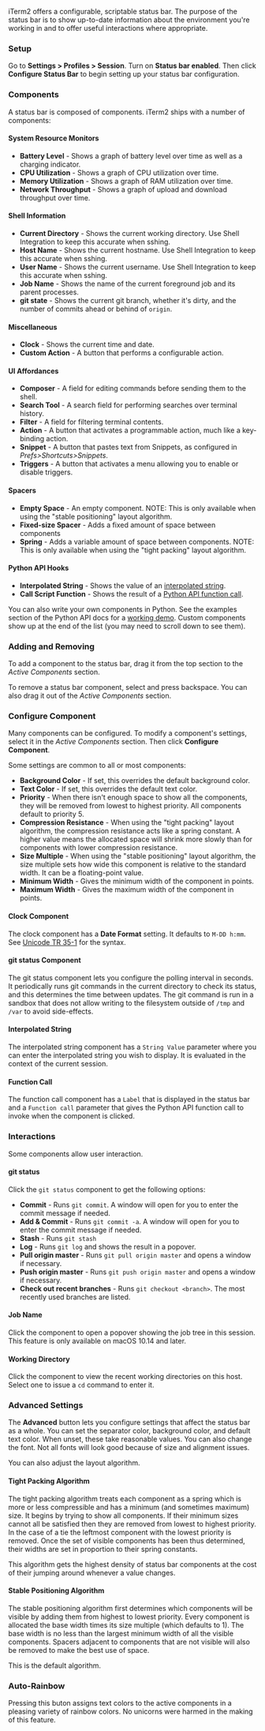 iTerm2 offers a configurable, scriptable status bar. The purpose of the status bar is to show up-to-date information about the environment you're working in and to offer useful interactions where appropriate.

### Setup

Go to **Settings > Profiles > Session**. Turn on **Status bar enabled**. Then click **Configure Status Bar** to begin setting up your status bar configuration.

### Components

A status bar is composed of components. iTerm2 ships with a number of components:

#### System Resource Monitors

  * **Battery Level** - Shows a graph of battery level over time as well as a charging indicator.
  * **CPU Utilization** - Shows a graph of CPU utilization over time.
  * **Memory Utilization** - Shows a graph of RAM utilization over time.
  * **Network Throughput** - Shows a graph of upload and download throughput over time.

#### Shell Information

  * **Current Directory** - Shows the current working directory. Use Shell Integration to keep this accurate when sshing.
  * **Host Name** - Shows the current hostname. Use Shell Integration to keep this accurate when sshing.
  * **User Name** - Shows the current username. Use Shell Integration to keep this accurate when sshing.
  * **Job Name** - Shows the name of the current foreground job and its parent processes.
  * **git state** - Shows the current git branch, whether it's dirty, and the number of commits ahead or behind of `origin`.

#### Miscellaneous

  * **Clock** - Shows the current time and date.
  * **Custom Action** - A button that performs a configurable action.

#### UI Affordances

  * **Composer** - A field for editing commands before sending them to the shell.
  * **Search Tool** - A search field for performing searches over terminal history.
  * **Filter** - A field for filtering terminal contents.
  * **Action** - A button that activates a programmable action, much like a key-binding action.
  * **Snippet** - A button that pastes text from Snippets, as configured in *Prefs&gt;Shortcuts&gt;Snippets*.
  * **Triggers** - A button that activates a menu allowing you to enable or disable triggers.

#### Spacers

  * **Empty Space** - An empty component. NOTE: This is only available when using the "stable positioning" layout algorithm.
  * **Fixed-size Spacer** - Adds a fixed amount of space between components
  * **Spring** - Adds a variable amount of space between components. NOTE: This is only available when using the "tight packing" layout algorithm.

#### Python API Hooks

  * **Interpolated String** - Shows the value of an <a href="documentation-scripting-fundamentals.html">interpolated string</a>.
  * **Call Script Function** - Shows the result of a <a href="documentation-scripting-fundamentals.html">Python API function call</a>. 

You can also write your own components in Python. See the examples section of the Python API docs for a <a href="/python-api/examples/statusbar.html">working demo</a>. Custom components show up at the end of the list (you may need to scroll down to see them).

### Adding and Removing

To add a component to the status bar, drag it from the top section to the *Active Components* section.

To remove a status bar component, select and press backspace. You can also drag it out of the *Active Components* section.

### Configure Component

Many components can be configured. To modify a component's settings, select it in the *Active Components* section. Then click **Configure Component**.

Some settings are common to all or most components:

  * **Background Color** - If set, this overrides the default background color.
  * **Text Color** - If set, this overrides the default text color.
  * **Priority** - When there isn't enough space to show all the components, they will be removed from lowest to highest priority. All components default to priority 5.
  * **Compression Resistance** - When using the "tight packing" layout algorithm, the compression resistance acts like a spring constant. A higher value means the allocated space will shrink more slowly than for components with lower compression resistance.
  * **Size Multiple** - When using the "stable positioning" layout algorithm, the size multiple sets how wide this component is relative to the standard width. It can be a floating-point value.
  * **Minimum Width** - Gives the minimum width of the component in points.
  * **Maximum Width** - Gives the maximum width of the component in points.

#### Clock Component

The clock component has a **Date Format** setting. It defaults to `M-DD h:mm`. See <a href="http://www.unicode.org/reports/tr35/tr35-31/tr35-dates.html#Date_Format_Patterns">Unicode TR 35-1</a> for the syntax.

#### git status Component

The git status component lets you configure the polling interval in seconds. It periodically runs git commands in the current directory to check its status, and this determines the time between updates. The git command is run in a sandbox that does not allow writing to the filesystem outside of `/tmp` and `/var` to avoid side-effects.

#### Interpolated String

The interpolated string component has a `String Value` parameter where you can enter the interpolated string you wish to display. It is evaluated in the context of the current session.

#### Function Call

The function call component has a `Label` that is displayed in the status bar and a `Function call` parameter that gives the Python API function call to invoke when the component is clicked.

### Interactions

Some components allow user interaction.

#### git status

Click the `git status` component to get the following options:

  * **Commit** - Runs `git commit`. A window will open for you to enter the commit message if needed.
  * **Add &amp; Commit** - Runs `git commit -a`. A window will open for you to enter the commit message if needed.
  * **Stash** - Runs `git stash`
  * **Log** - Runs `git log` and shows the result in a popover.
  * **Pull origin master** - Runs `git pull origin master` and opens a window if necessary.
  * **Push origin master** - Runs `git push origin master` and opens a window if necessary.
  * **Check out recent branches** - Runs `git checkout <branch>`. The most recently used branches are listed.

#### Job Name

Click the component to open a popover showing the job tree in this session. This feature is only available on macOS 10.14 and later.

#### Working Directory

Click the component to view the recent working directories on this host. Select one to issue a `cd` command to enter it.

### Advanced Settings

The **Advanced** button lets you configure settings that affect the status bar as a whole. You can set the separator color, background color, and default text color. When unset, these take reasonable values. You can also change the font. Not all fonts will look good because of size and alignment issues.

You can also adjust the layout algorithm.

#### Tight Packing Algorithm

The tight packing algorithm treats each component as a spring which is more or less compressible and has a minimum (and sometimes maximum) size. It begins by trying to show all components. If their minimum sizes cannot all be satisfied then they are removed from lowest to highest priority. In the case of a tie the leftmost component with the lowest priority is removed. Once the set of visible components has been thus determined, their widths are set in proportion to their spring constants.

This algorithm gets the highest density of status bar components at the cost of their jumping around whenever a value changes.

#### Stable Positioning Algorithm

The stable positioning algorithm first determines which components will be visible by adding them from highest to lowest priority. Every component is allocated the base width times its size multiple (which defaults to 1). The base width is no less than the largest minimum width of all the visible components. Spacers adjacent to components that are not visible will also be removed to make the best use of space.

This is the default algorithm.

### Auto-Rainbow

Pressing this buton assigns text colors to the active components in a pleasing variety of rainbow colors. No unicorns were harmed in the making of this feature.

